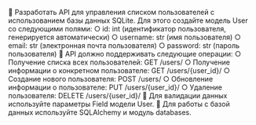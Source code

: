 📌 Разработать API для управления списком пользователей с
использованием базы данных SQLite. Для этого создайте
модель User со следующими полями:
    ○ id: int (идентификатор пользователя, генерируется автоматически)
    ○ username: str (имя пользователя)
    ○ email: str (электронная почта пользователя)
    ○ password: str (пароль пользователя)
📌 API должно поддерживать следующие операции:
    ○ Получение списка всех пользователей: GET /users/
    ○ Получение информации о конкретном пользователе: GET /users/{user_id}/
    ○ Создание нового пользователя: POST /users/
    ○ Обновление информации о пользователе: PUT /users/{user_id}/
    ○ Удаление пользователя: DELETE /users/{user_id}/
📌 Для валидации данных используйте параметры Field модели User.
📌 Для работы с базой данных используйте SQLAlchemy и модуль databases. 